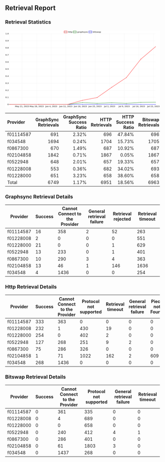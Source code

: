 ## Retrieval Report
### Retrieval Statistics
<img src="https://raw.githubusercontent.com/data-preservation-programs/filplus-checker-assets/main/filecoin-project/filecoin-plus-large-datasets/issues/1624/1690201328114.png"/>

| Provider  | GraphSync Retrievals | GraphSync Success Ratio | HTTP Retrievals | HTTP Success Ratio | Bitswap Retrievals | Bitswap Success Ratio |
| :-------- | -------------------: | ----------------------: | --------------: | -----------------: | -----------------: | --------------------: |
| f01114587 |                  691 |                   2.32% |             696 |             47.84% |                696 |                 0.00% |
| f034548   |                 1694 |                   0.24% |            1704 |             15.73% |               1705 |                 0.00% |
| f0867300  |                  670 |                   1.49% |             687 |             10.92% |                687 |                 0.00% |
| f02104858 |                 1842 |                   0.71% |            1867 |              0.05% |               1867 |                 0.00% |
| f0522948  |                  648 |                   2.01% |             657 |             19.33% |                657 |                 0.00% |
| f01228008 |                  553 |                   0.36% |             682 |             34.02% |                693 |                 0.00% |
| f01228000 |                  651 |                   3.23% |             658 |             38.60% |                658 |                 0.00% |
| Total     |                 6749 |                   1.17% |            6951 |             18.56% |               6963 |                 0.00% |

### Graphsync Retrieval Details
| Provider  | Success | Cannot Connect to the Provider | General retrieval failure | Retrieval rejected | Retrieval timeout |
| --------- | ------- | ------------------------------ | ------------------------- | ------------------ | ----------------- |
| f01114587 | 16      | 358                            | 2                         | 52                 | 263               |
| f01228008 | 2       | 0                              | 0                         | 0                  | 551               |
| f01228000 | 21      | 0                              | 0                         | 1                  | 629               |
| f0522948  | 13      | 233                            | 0                         | 1                  | 401               |
| f0867300  | 10      | 290                            | 3                         | 4                  | 363               |
| f02104858 | 13      | 46                             | 1                         | 146                | 1636              |
| f034548   | 4       | 1436                           | 0                         | 0                  | 254               |

### Http Retrieval Details
| Provider  | Success | Cannot Connect to the Provider | Protocol not supported | Retrieval timeout | General retrieval failure | Piece not Found |
| --------- | ------- | ------------------------------ | ---------------------- | ----------------- | ------------------------- | --------------- |
| f01114587 | 333     | 363                            | 0                      | 0                 | 0                         | 0               |
| f01228008 | 232     | 1                              | 430                    | 19                | 0                         | 0               |
| f01228000 | 254     | 0                              | 402                    | 2                 | 0                         | 0               |
| f0522948  | 127     | 268                            | 251                    | 9                 | 2                         | 0               |
| f0867300  | 75      | 286                            | 326                    | 0                 | 0                         | 0               |
| f02104858 | 1       | 71                             | 1022                   | 162               | 2                         | 609             |
| f034548   | 268     | 1436                           | 0                      | 0                 | 0                         | 0               |

### Bitswap Retrieval Details
| Provider  | Success | Cannot Connect to the Provider | Protocol not supported | General retrieval failure | Retrieval timeout |
| --------- | ------- | ------------------------------ | ---------------------- | ------------------------- | ----------------- |
| f01114587 | 0       | 361                            | 335                    | 0                         | 0                 |
| f01228008 | 0       | 4                              | 689                    | 0                         | 0                 |
| f01228000 | 0       | 0                              | 658                    | 0                         | 0                 |
| f0522948  | 0       | 240                            | 412                    | 4                         | 1                 |
| f0867300  | 0       | 286                            | 401                    | 0                         | 0                 |
| f02104858 | 0       | 61                             | 1803                   | 3                         | 0                 |
| f034548   | 0       | 1437                           | 268                    | 0                         | 0                 |
